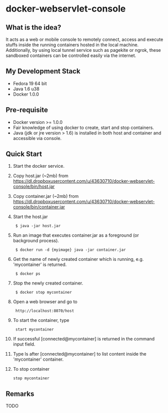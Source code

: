 docker-webservlet-console
=========================

What is the idea?
-----------------
It acts as a web or mobile console to remotely connect, access and execute stuffs inside the running containers hosted in the local machine. Additionally, by using local tunnel service such as pagekite or ngrok, these sandboxed containers can be controlled easily via the internet.

My Development Stack
--------------------
* Fedora 19 64 bit
* Java 1.6 u38
* Docker 1.0.0

Pre-requisite
------------
* Docker version  >= 1.0.0
* Fair knowledge of using docker to create, start and stop containers.
* Java (jdk or jre version > 1.6) is installed in both host and container and accessible via console.


Quick Start
-----------
1. Start the docker service.

2. Copy host.jar (~2mb) from https://dl.dropboxusercontent.com/u/43630710/docker-webservlet-console/bin/host.jar

3. Copy container.jar (~2mb) from https://dl.dropboxusercontent.com/u/43630710/docker-webservlet-console/bin/container.jar

4. Start the host.jar

        $ java -jar host.jar

5. Run an image that executes container.jar as a foreground (or background process).

        $ docker run -d {myimage} java -jar container.jar

6. Get the name of newly created container which is running, e.g. 'mycontainer' is returned.

        $ docker ps

7. Stop the newly created container.

        $ docker stop mycontainer

8. Open a web browser and go to

        http://localhost:8070/host
        
9. To start the container, type

        start mycontainer       
        
10. If successful [connected@mycontainer] is returned in the command input field.

11. Type ls after [connected@mycontainer] to list content inside the 'mycontainer' container.

12. To stop container

        stop mycontainer


Remarks
-------
TODO



